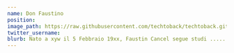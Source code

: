 ```yaml
---
name: Don Faustino
position:
image_path: https://raw.githubusercontent.com/techtoback/techtoback.github.io/main/don_faustino.jpg
twitter_username:
blurb: Nato a xyw il 5 Febbraio 19xx, Faustin Cancel segue studi .......
---
```

